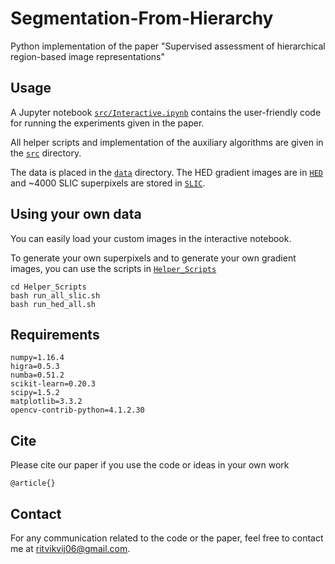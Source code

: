# Segmentation-From-Hierarchy
Python implementation of the paper "Supervised assessment of hierarchical region-based image representations"

## Usage

A Jupyter notebook [`src/Interactive.ipynb`](https://github.com/ritvik06/Hierarchy-Based-Segmentation/blob/main/src/Interactive.ipynb) contains the user-friendly code for running the experiments given in the paper. 

All helper scripts and implementation of the auxiliary algorithms are given in the [`src`](https://github.com/ritvik06/Hierarchy-Based-Segmentation/blob/main/src/) directory.

The data is placed in the [`data`](https://github.com/ritvik06/Hierarchy-Based-Segmentation/blob/main/data/) directory. The HED gradient images are in [`HED`](https://github.com/ritvik06/Hierarchy-Based-Segmentation/blob/main/HED/) and ~4000 SLIC superpixels are stored in [`SLIC`](https://github.com/ritvik06/Hierarchy-Based-Segmentation/blob/main/SLIC/).

## Using your own data
You can easily load your custom images in the interactive notebook.

To generate your own superpixels and to generate your own gradient images, you can use the scripts in [`Helper_Scripts`](https://github.com/ritvik06/Hierarchy-Based-Segmentation/blob/main/Helper_Scripts/)

```
cd Helper_Scripts
bash run_all_slic.sh
bash run_hed_all.sh
```

## Requirements
```
numpy=1.16.4
higra=0.5.3
numba=0.51.2
scikit-learn=0.20.3
scipy=1.5.2
matplotlib=3.3.2
opencv-contrib-python=4.1.2.30
```

## Cite
Please cite our paper if you use the code or ideas in your own work
```
@article{}
```

## Contact
For any communication related to the code or the paper, feel free to contact me at ritvikvij06@gmail.com.

